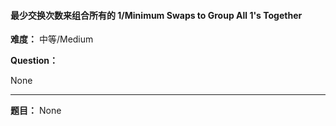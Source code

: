 #### 最少交换次数来组合所有的 1/Minimum Swaps to Group All 1's Together
**难度：** 中等/Medium

**Question：** 

None

------

**题目：** 
None
